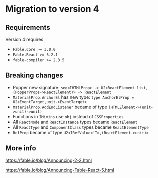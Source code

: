 # Migration to version 4

## Requirements

Version 4 requires 
* `Fable.Core >= 3.0.0`
* `Fable.React >= 5.2.1`
* `fable-compiler >= 2.3.5`

## Breaking changes

* Popper new signature: `seq<IHTMLProp> -> U2<ReactElement list, (PopperProps->ReactElement)> -> ReactElement`
* `MaterialProp.AnchorEl` has new type: `type AnchorElProp = U2<EventTarget,unit->EventTarget>`
* `MaterialProp.AddEndListener` became of type `(HTMLElement->(unit->unit)->unit)`
* Functions in `IMixins` use `obj` instead of `CSSProperties`
* All `ReactNode` and `ReactInstance` types became `ReactElement`
* All `ReactType` and `ComponentClass` types became `ReactElementType`
* `RefProp` became of type `U2<IRefValue<'T>,(ReactElement->unit)>`

## More info

https://fable.io/blog/Announcing-2-2.html

https://fable.io/blog/Announcing-Fable-React-5.html